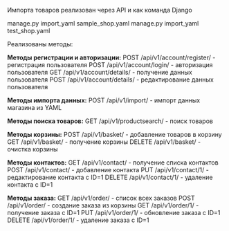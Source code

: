 Импорта товаров реализован через API и как команда Django

manage.py import_yaml sample_shop.yaml
manage.py import_yaml test_shop.yaml


Реализованы методы: 

**Методы регистрации и авторизации:**
POST /api/v1/account/register/ - регистрация пользователя
POST /api/v1/account/login/ - авторизация пользователя
GET /api/v1/account/details/ - получение данных пользователя
POST /api/v1/account/details/ - редактирование данных пользователя

**Методы импорта данных:**
POST /api/v1/import/ - импорт данных магазина из YAML

**Методы поиска товаров:**
GET /api/v1/productsearch/ - поиск товаров

**Методы корзины:**
POST /api/v1/basket/ - добавление товаров в корзину
GET /api/v1/basket/ - получение корзины
DELETE /api/v1/basket/ - очистка корзины

**Методы контактов:**
GET /api/v1/contact/ - получение списка контактов
POST /api/v1/contact/ - добавление контакта
PUT /api/v1/contact/1/ - редактирование контакта с ID=1
DELETE /api/v1/contact/1/ - удаление контакта с ID=1

**Методы заказа:**
GET /api/v1/order/ - список всех заказов
POST /api/v1/order/ - создание заказа из корзины
GET /api/v1/order/1/ - получение заказа с ID=1
PUT /api/v1/order/1/ - обновление заказа с ID=1
DELETE /api/v1/order/1/ - удаление заказа с ID=1